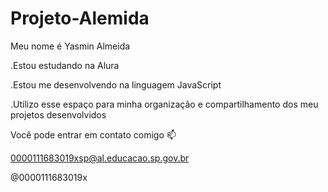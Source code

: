 # Projeto-Alemida
Meu nome é Yasmin Almeida

.Estou estudando na Alura

.Estou me desenvolvendo na linguagem JavaScript

.Utilizo esse espaço para minha organização e compartilhamento dos meu projetos desenvolvidos

Você pode entrar em contato comigo 📫

0000111683019xsp@al.educacao.sp.gov.br

@0000111683019x
